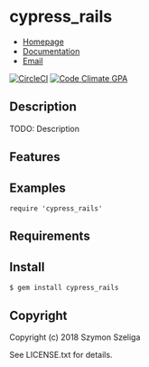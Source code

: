 # cypress_rails

* [Homepage](https://rubygems.org/gems/cypress_rails)
* [Documentation](http://rubydoc.info/gems/cypress_rails/frames)
* [Email](mailto:szymon@szeliga.co)

[![CircleCI](https://circleci.com/gh/Szeliga/cypress_rails/tree/master.svg?style=svg)](https://circleci.com/gh/Szeliga/cypress_rails/tree/master)
[![Code Climate GPA](https://codeclimate.com/github/Szeliga/cypress_rails/badges/gpa.svg)](https://codeclimate.com/github/Szeliga/cypress_rails)

## Description

TODO: Description

## Features

## Examples

    require 'cypress_rails'

## Requirements

## Install

    $ gem install cypress_rails

## Copyright

Copyright (c) 2018 Szymon Szeliga

See LICENSE.txt for details.
